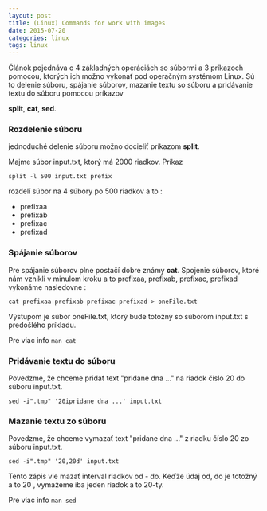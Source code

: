 ```yaml
---
layout: post
title: (Linux) Commands for work with images
date: 2015-07-20
categories: linux
tags: linux
---
```


Článok pojednáva o 4 základných operáciách so súbormi a 3 príkazoch pomocou, 
ktorých ich možno vykonať pod operačným systémom Linux. Sú to delenie súboru, 
spájanie súborov, mazanie textu so súboru a pridávanie textu do súboru pomocou príkazov

**split**, **cat**, **sed**.

### Rozdelenie súboru

jednoduché delenie súboru možno docieliť príkazom **split**.

Majme súbor input.txt, ktorý má 2000 riadkov. Príkaz

`split -l 500 input.txt prefix` 

rozdelí súbor na 4 súbory po 500 riadkov a to :

- prefixaa
- prefixab
- prefixac
- prefixad


### Spájanie súborov

Pre spájanie súborov plne postačí dobre známy **cat**.
Spojenie súborov, ktoré nám vznikli v minulom kroku a to prefixaa, prefixab, prefixac, 
prefixad vykonáme nasledovne :

`cat prefixaa prefixab prefixac prefixad > oneFile.txt`

Výstupom je súbor oneFile.txt, ktorý bude totožný so súborom input.txt s predošlého príkladu.


Pre viac info `man cat`

### Pridávanie textu do súboru

Povedzme, že chceme pridať text "pridane dna ..." na riadok číslo 20 do súboru input.txt.

`sed -i".tmp" '20ipridane dna ...' input.txt`


### Mazanie textu zo súboru

Povedzme, že chceme vymazať text "pridane dna ..." z riadku číslo 20 zo súboru input.txt.

`sed -i".tmp" '20,20d' input.txt`

Tento zápis vie mazať interval riadkov od - do. Keďže údaj od, do je totožný a to 20 , vymažeme iba jeden riadok a to 20-ty.

Pre viac info `man sed`
